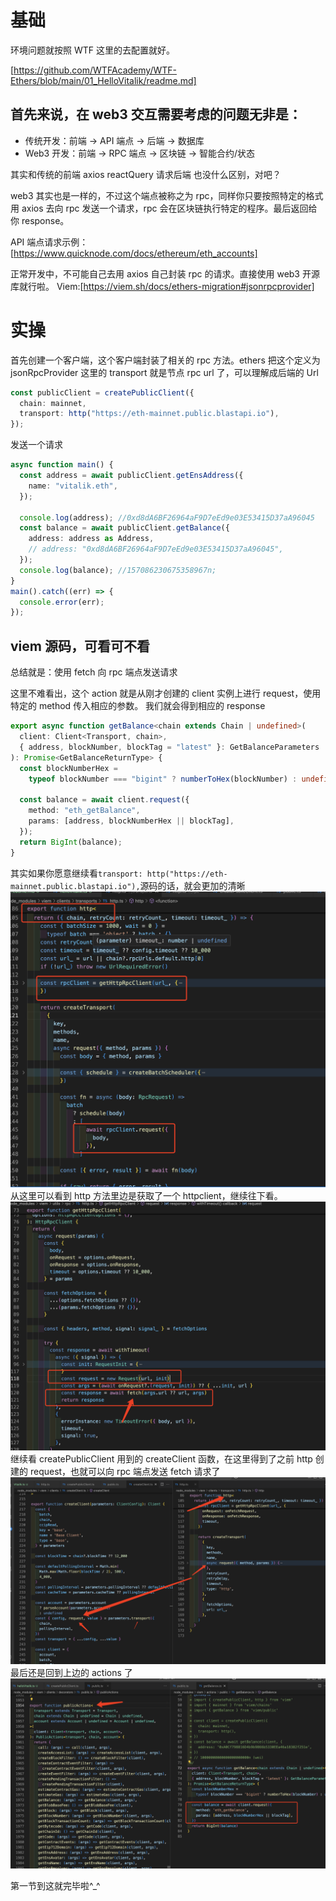 # 基础

环境问题就按照 WTF 这里的去配置就好。

[https://github.com/WTFAcademy/WTF-Ethers/blob/main/01_HelloVitalik/readme.md]

## 首先来说，在 web3 交互需要考虑的问题无非是：

- 传统开发：前端 → API 端点 → 后端 → 数据库
- Web3 开发：前端 → RPC 端点 → 区块链 → 智能合约/状态

其实和传统的前端 axios reactQuery 请求后端 也没什么区别，对吧？

web3 其实也是一样的，不过这个端点被称之为 rpc，同样你只要按照特定的格式用 axios 去向 rpc 发送一个请求，rpc 会在区块链执行特定的程序。最后返回给你 response。

API 端点请求示例：[https://www.quicknode.com/docs/ethereum/eth_accounts]

正常开发中，不可能自己去用 axios 自己封装 rpc 的请求。直接使用 web3 开源库就行啦。
Viem:[https://viem.sh/docs/ethers-migration#jsonrpcprovider]

# 实操

首先创建一个客户端，这个客户端封装了相关的 rpc 方法。ethers 把这个定义为 jsonRpcProvider
这里的 transport 就是节点 rpc url 了，可以理解成后端的 Url

```ts
const publicClient = createPublicClient({
  chain: mainnet,
  transport: http("https://eth-mainnet.public.blastapi.io"),
});
```

发送一个请求

```ts
async function main() {
  const address = await publicClient.getEnsAddress({
    name: "vitalik.eth",
  });

  console.log(address); //0xd8dA6BF26964aF9D7eEd9e03E53415D37aA96045
  const balance = await publicClient.getBalance({
    address: address as Address,
    // address: "0xd8dA6BF26964aF9D7eEd9e03E53415D37aA96045",
  });
  console.log(balance); //157086230675358967n;
}
main().catch((err) => {
  console.error(err);
});
```

## viem 源码，可看可不看

总结就是：使用 fetch 向 rpc 端点发送请求

这里不难看出，这个 action 就是从刚才创建的 client 实例上进行 request，使用特定的 method 传入相应的参数。
我们就会得到相应的 response

```ts
export async function getBalance<chain extends Chain | undefined>(
  client: Client<Transport, chain>,
  { address, blockNumber, blockTag = "latest" }: GetBalanceParameters
): Promise<GetBalanceReturnType> {
  const blockNumberHex =
    typeof blockNumber === "bigint" ? numberToHex(blockNumber) : undefined;

  const balance = await client.request({
    method: "eth_getBalance",
    params: [address, blockNumberHex || blockTag],
  });
  return BigInt(balance);
}
```

其实如果你愿意继续看`transport: http("https://eth-mainnet.public.blastapi.io"),`源码的话，就会更加的清晰
![viem-https](./image/viem-http.png)
从这里可以看到 http 方法里边是获取了一个 httpclient，继续往下看。
![fetch](./image/fetch.png)
继续看 createPublicClient 用到的 createClient 函数，在这里得到了之前 http 创建的 request，也就可以向 rpc 端点发送 fetch 请求了
![client](./image/client.png)
最后还是回到上边的 actions 了
![actions](./image/actions.png)

第一节到这就完毕啦^\_^
